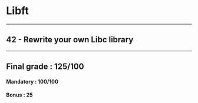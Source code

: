 # Libft
---------------------------------------------------
## 42 - Rewrite your own Libc library
---------------------------------------------------

## Final grade : 125/100

#### Mandatory : 100/100
#### Bonus : 25
